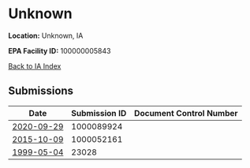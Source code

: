 # Unknown

**Location:** Unknown, IA

**EPA Facility ID:** 100000005843

[Back to IA Index](../../index.md)

## Submissions

| Date | Submission ID | Document Control Number |
|------|--------------|-------------------------|
| [2020-09-29](submissions/1000089924.md) | 1000089924 |  |
| [2015-10-09](submissions/1000052161.md) | 1000052161 |  |
| [1999-05-04](submissions/23028.md) | 23028 |  |

